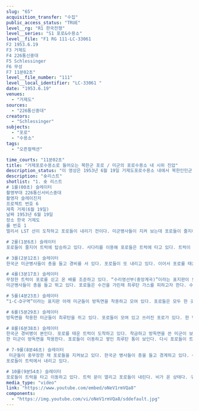 ```yaml
---
slug: "65"
acquisition_transfer: "수집"
public_access_status: "TRUE"
level__rg: "R1 한국전쟁"
level__series: "S1 포로&수용소"
level__file: "F1 RG 111-LC-33061 
F2 1953.6.19
F3 거제도
F4 226통신중대
F5 Schlessinger
F6 무성
F7 11분02초"
level__file_number: "111"
level__local_identifier: "LC-33061 "
date: "1953.6.19"
venues: 
  - "거제도"
sources: 
  - "226통신중대"
creators: 
  - "Schlessinger"
subjects: 
  - "포로"
  - "수용소"
tags: 
  - "오픈컬렉션"

time_courts: "11분02초"
title: "거제포로수용소로 들어오는 북한군 포로 / 미군의 포로수용소 내 시위 진압"
description_status: "이 영상은 1953년 6월 19일 거제도포로수용소 내에서 북한인민군 포로들을 호송해 오는 장면과 수용소 내에서 시위를 진압하는 과정에 최루탄을 쏘는 던지는 장면 등을 담고 있다. 이들은 1953년 8월 빅스위치(일반포로교환)직전에 거제도에 수용된 송환을 선택한 포로들이다. 추가 송환 직전 다른 1구역 C와 D수용동에서 포로들이 이동하고 있다. 추가로 이송된 포로들은 다른 구역에 수용되고 있다."
description: "숏리스트"
shotlist: "1. 숏 리스트 
# 1롤(00초) 슬레이터
촬영부대 226통신서비스중대
촬영자 슬레이진저
프로젝트 번호 6
제족 거제(6월 19일)
날짜 1953년 6월 19일
장소 한국 거제도
롤 번호 1
멀리서 LST 선이 도착하고 포로들이 내리기 전이다. 미군병사들이 지켜 보는데 포로들이 줄지어 내리고 있다. 트럭과 경비병들이 서 있다. 북한인민군 포로들이다. 포로들은 트럭에 탑승하고 있다. 

# 2롤(1분6초) 슬레이터
포로들이 줄지어 트럭에 탑승하고 있다. 사다리를 이용해 포로들은 트럭에 타고 있다. 트럭이 출발한다. 비가 내리고 있다.

# 3롤(2분12초) 슬레이터
한국군 미군병사들이 총을 들고 경비를 서 있다. 포로들이 또 내리고 있다. 이어서 포로를 태운 트럭이 출발한다. 방독면 마스트를 한 미군이 있다.

# 4롤(3분17초) 슬레이터
무장한 트럭이 포로를 싣고 온 배를 조준하고 있다. “수리영선부(중앙계곡)”이라는 표지판이 보인다. 포로들이 줄을 지어 앉아 있다. 
미군병사들이 총을 들고 뛰고 있다. 포로들은 수건을 가린채 최루탄 가스를 피하고자 한다. 수용동은 전부 최루가스다. 미군들은 모두 방독면을 착용하고 있다.

# 5롤(4분23초) 슬레이터
“1-C-D구역”이라는 표지판 아래 미군들이 방독면을 착용하고 모여 있다. 포로들은 모두 한 곳에 모여 있다. 미군들이 기총한 상태에서 모여 있는 포로들에게 최루탄 가스를 발사한다. 최루가스 연기가 가득하다. 포로들은 모두 쓰러진 상태다. 

# 6롤(5분29초) 슬레이터
방독면을 착용한 미군들이 최루탄을 쥐고 있다. 포로들이 모여 있고 쓰러진 포로가 있다. 한 명의 미군은 수용동 안으로 최루탄 3개를 연달아 던진다, 계속 던지고 있다. 연기가 피어오르고 있다. 수용송 안에서 한 두명의 포로들이 나오고 있다. 포로들은 수건을 쓴 채 나온다. 

# 8롤(6분38초) 슬레이터
한국군 경비병이 본인다. 포로를 태운 트럭이 도착하고 있다. 착금하고 방독면을 쓴 미군이 보인다. 포로들은 트럭에서 내려 이동한다. 다른 수용동이다. 포로들이 수용동 안으로 들어간다.
한 미군이 방독면을 착용한다. 포로들이 이동하고 쌓인 최루탄 통이 보인다. 다시 포로들이 트럭에서 내린다. 급식통과 밥통이다. (8분12초) 구역수용소 사령관 Pendleton이 어디론가 전화를 걸고 있다. 경비탑이 보인다.

# 7-9롤(8분46초) 슬레이터 
 미군들이 중무장한 채 포로들을 지켜보고 있다. 한국군 병사들이 총을 들고 경계하고 있다. 수용소 구역 문이 열리고 닫힌다. 
포로들이 트럭에서 내리고 있다. 

# 10롤(9분54초) 슬레이터
포로들이 트럭을 타고 이동하고 있다. 트럭 문이 열리고 포로들이 내린다. 비가 온 상태다. 구역 수용소 문이 열리자 포로들이 들어간다. 6번 감시탑이 보인다. 거제도포로수용소 전경이 보이며 바다도 함께 보인다. 고현지구 포로수용소 전경이 보인다."
media_type: "video"
link: "https://www.youtube.com/embed/oNeV1rmVQa8"
components: 
  - "https://img.youtube.com/vi/oNeV1rmVQa8/sddefault.jpg"
---
```

